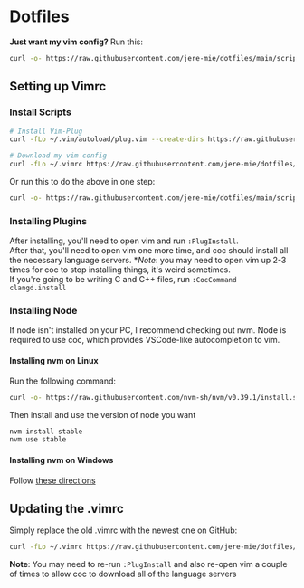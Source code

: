 # Dotfiles

**Just want my vim config?** Run this:

```bash
curl -o- https://raw.githubusercontent.com/jere-mie/dotfiles/main/scripts/install-vimrc.sh | bash
```

## Setting up Vimrc

### Install Scripts

```bash
# Install Vim-Plug
curl -fLo ~/.vim/autoload/plug.vim --create-dirs https://raw.githubusercontent.com/junegunn/vim-plug/master/plug.vim

# Download my vim config
curl -fLo ~/.vimrc https://raw.githubusercontent.com/jere-mie/dotfiles/main/.vimrc
```

Or run this to do the above in one step:

```bash
curl -o- https://raw.githubusercontent.com/jere-mie/dotfiles/main/scripts/install-vimrc.sh | bash
```

### Installing Plugins

After installing, you'll need to open vim and run `:PlugInstall`.  
After that, you'll need to open vim one more time, and coc should install all the necessary language servers. **Note*: you may need to open vim up 2-3 times for coc to stop installing things, it's weird sometimes.  
If you're going to be writing C and C++ files, run `:CocCommand clangd.install`

### Installing Node

If node isn't installed on your PC, I recommend checking out nvm. Node is required to use coc, which provides VSCode-like autocompletion to vim.

#### Installing nvm on Linux

Run the following command:

```bash
curl -o- https://raw.githubusercontent.com/nvm-sh/nvm/v0.39.1/install.sh | bash
```

Then install and use the version of node you want

```bash
nvm install stable
nvm use stable
```

#### Installing nvm on Windows

Follow [these directions](https://github.com/coreybutler/nvm-windows#installation--upgrades)

## Updating the .vimrc

Simply replace the old .vimrc with the newest one on GitHub:

```bash
curl -fLo ~/.vimrc https://raw.githubusercontent.com/jere-mie/dotfiles/main/.vimrc
```

**Note**: You may need to re-run `:PlugInstall` and also re-open vim a couple of times to allow coc to download all of the language servers